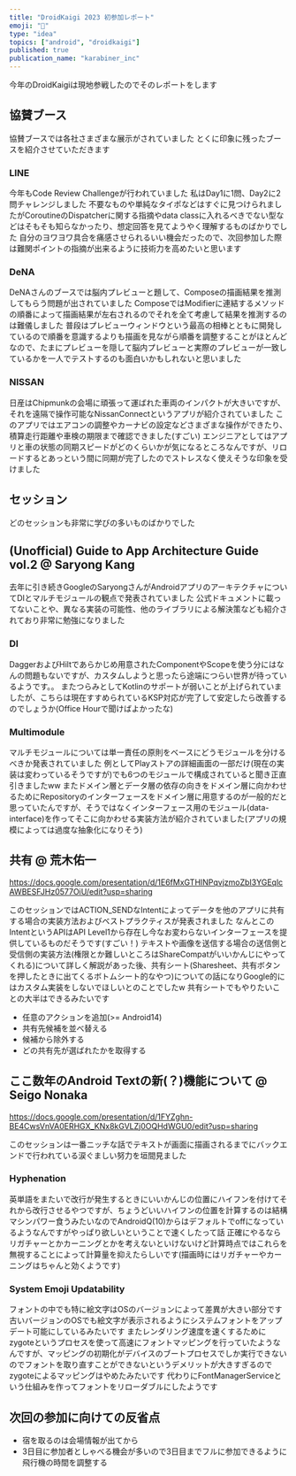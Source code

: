 ```yaml
---
title: "DroidKaigi 2023 初参加レポート"
emoji: "🐥"
type: "idea"
topics: ["android", "droidkaigi"]
published: true
publication_name: "karabiner_inc"
---
```


今年のDroidKaigiは現地参戦したのでそのレポートをします

## 協賛ブース

協賛ブースでは各社さまざまな展示がされていました
とくに印象に残ったブースを紹介させていただきます

### LINE

今年もCode Review Challengeが行われていました
私はDay1に1問、Day2に2問チャレンジしました
不要なものや単純なタイポなどはすぐに見つけられましたがCoroutineのDispatcherに関する指摘やdata classに入れるべきでない型などはそもそも知らなかったり、想定回答を見てようやく理解するものばかりでした
自分のヨワヨワ具合を痛感させられるいい機会だったので、次回参加した際は難関ポイントの指摘が出来るように技術力を高めたいと思います

### DeNA

DeNAさんのブースでは脳内プレビューと題して、Composeの描画結果を推測してもらう問題が出されていました
ComposeではModifierに連結するメソッドの順番によって描画結果が左右されるのでそれを全て考慮して結果を推測するのは難儀しました
普段はプレビューウィンドウという最高の相棒とともに開発しているので順番を意識するよりも描画を見ながら順番を調整することがほとんどなので、たまにプレビューを隠して脳内プレビューと実際のプレビューが一致しているかを一人でテストするのも面白いかもしれないと思いました

### NISSAN

日産はChipmunkの会場に頑張って運ばれた車両のインパクトが大きいですが、それを遠隔で操作可能なNissanConnectというアプリが紹介されていました
このアプリではエアコンの調整やカーナビの設定などさまざまな操作ができたり、積算走行距離や車検の期限まで確認できました(すごい)
エンジニアとしてはアプリと車の状態の同期スピードがどのくらいかが気になるところなんですが、リロードするとあっという間に同期が完了したのでストレスなく使えそうな印象を受けました

## セッション

どのセッションも非常に学びの多いものばかりでした

## (Unofficial) Guide to App Architecture Guide vol.2 @ Saryong Kang

去年に引き続きGoogleのSaryongさんがAndroidアプリのアーキテクチャについてDIとマルチモジュールの観点で発表されていました
公式ドキュメントに載ってないことや、異なる実装の可能性、他のライブラリによる解決策なども紹介されており非常に勉強になりました

### DI

DaggerおよびHiltであらかじめ用意されたComponentやScopeを使う分にはなんの問題もないですが、カスタムしようと思ったら途端につらい世界が待っているようです。。
またつらみとしてKotlinのサポートが弱いことが上げられていましたが、こちらは現在すすめられているKSP対応が完了して安定したら改善するのでしょうか(Office Hourで聞けばよかったな)

### Multimodule

マルチモジュールについては単一責任の原則をベースにどうモジュールを分けるべきか発表されていました
例としてPlayストアの詳細画面の一部だけ(現在の実装は変わっているそうですが)でも6つのモジュールで構成されていると聞き正直引きましたww
またドメイン層とデータ層の依存の向きをドメイン層に向かわせるためにRepositoryのインターフェースをドメイン層に用意するのが一般的だと思っていたんですが、そうではなくインターフェース用のモジュール(data-interface)を作ってそこに向かわせる実装方法が紹介されていました(アプリの規模によっては過度な抽象化になりそう)

## 共有 @ 荒木佑一

https://docs.google.com/presentation/d/1E6fMxGTHINPqvjzmoZbI3YGEqlcAWBESFJHz0577OiU/edit?usp=sharing

このセッションではACTION_SENDなIntentによってデータを他のアプリに共有する場合の実装方法およびベストプラクティスが発表されました
なんとこのIntentというAPIはAPI Level1から存在し今なお変わらないインターフェースを提供しているものだそうです(すごい！)
テキストや画像を送信する場合の送信側と受信側の実装方法(権限とか難しいところはShareCompatがいいかんじにやってくれる)について詳しく解説があった後、共有シート(Sharesheet、共有ボタンを押したときに出てくるボトムシート的なやつ)についての話になりGoogle的にはカスタム実装をしないでほしいとのことでしたw
共有シートでもやりたいことの大半はできるみたいです

- 任意のアクションを追加(>= Android14)
- 共有先候補を並べ替える
- 候補から除外する
- どの共有先が選ばれたかを取得する

## ここ数年のAndroid Textの新(？)機能について @ Seigo Nonaka

https://docs.google.com/presentation/d/1FYZghn-BE4CwsVnVA0ERHGX_KNx8kGVLZj0OQHdWGU0/edit?usp=sharing

このセッションは一番ニッチな話でテキストが画面に描画されるまでにバックエンドで行われている涙ぐましい努力を垣間見ました

### Hyphenation

英単語をまたいで改行が発生するときにいいかんじの位置にハイフンを付けてそれから改行させるやつですが、ちょうどいいハイフンの位置を計算するのは結構マシンパワー食うみたいなのでAndroidQ(10)からはデフォルトでoffになっているようなんですがやっぱり欲しいということで速くしたって話
正確にやるならリガチャーとかカーニングとかを考えないといけないけど計算時点ではこれらを無視することによって計算量を抑えたらしいです(描画時にはリガチャーやカーニングはちゃんと効くようです)

### System Emoji Updatability

フォントの中でも特に絵文字はOSのバージョンによって差異が大きい部分です
古いバージョンのOSでも絵文字が表示されるようにシステムフォントをアップデート可能にしているみたいです
またレンダリング速度を速くするためにzygoteというプロセスを使って高速にフォントマッピングを行っていたようなんですが、マッピングの初期化がデバイスのブートプロセスでしか実行できないのでフォントを取り直すことができないというデメリットが大きすぎるのでzygoteによるマッピングはやめたみたいです
代わりにFontManagerServiceという仕組みを作ってフォントをリローダブルにしたようです

## 次回の参加に向けての反省点

- 宿を取るのは会場情報が出てから
- 3日目に参加者としゃべる機会が多いので3日目までフルに参加できるように飛行機の時間を調整する
